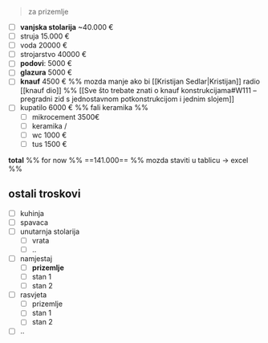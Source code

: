 > za prizemlje

- [ ] **vanjska stolarija** ~40.000  €
- [ ] struja 15.000 €
- [ ] voda 20000 €
- [ ] strojarstvo 40000 €
- [ ] **podovi**: 5000 €
- [ ] **glazura** 5000 €
- [ ] **knauf** 4500 € %% mozda manje ako bi [[Kristijan Sedlar|Kristijan]] radio [[knauf dio]] %% [[Sve što trebate znati o knauf konstrukcijama#W111 – pregradni zid s jednostavnom potkonstrukcijom i jednim slojem]]
- [ ] kupatilo 6000 € %% fali keramika %%
	- [ ] mikrocement 3500€
	- [ ] keramika /
	- [ ] wc 1000 €
	- [ ] tus 1500 €

**total** %% for now %%
==141.000==
%% mozda staviti u tablicu -> excel %%

## ostali troskovi

- [ ] kuhinja
- [ ] spavaca
- [ ] unutarnja stolarija
	- [ ] vrata
	- [ ] ..
- [ ] namjestaj
	- [ ] **prizemlje**
	- [ ] stan 1
	- [ ] stan 2
- [ ] rasvjeta
	- [ ] prizemlje
	- [ ] stan 1
	- [ ] stan 2
- [ ] ..